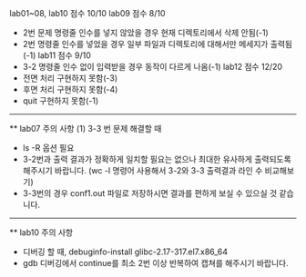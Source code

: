 lab01~08, lab10 점수 10/10
lab09 점수 8/10
- 2번 문제 명령줄 인수를 넣지 않았을 경우 현재 디렉토리에서 삭제 안됨(-1)
- 2번 명령줄 인수를 넣었을 경우 일부 파일과 디렉토리에 대해서만 메세지가 출력됨 (-1)
lab11 점수 9/10
- 3-2 명령줄 인수 없이 입력받을 경우 동작이 다르게 나옴(-1)
lab12 점수 12/20
- 전면 처리 구현하지 못함(-3)
- 후면 처리 구현하지 못함(-4)
- quit 구현하지 못함(-1)

---
** lab07 주의 사항
(1) 3-3 번 문제 해결할 때
- ls -R 옵션 필요
- 3-2번과 출력 결과가 정확하게 일치할 필요는 없으나 최대한 유사하게 출력되도록 해주시기 바랍니다. (wc -l 명령어 사용해서 3-2와 3-3 출력결과 라인 수 비교해보기)
- 3-3번의 경우 conf1.out 파일로 저장하시면 결과를 편하게 보실 수 있으실 것 같습니다.
---
** lab10 주의 사항
- 디버깅 할 때, debuginfo-install glibc-2.17-317.el7.x86_64
- gdb 디버깅에서 continue를 최소 2번 이상 반복하여 캡쳐를 해주시기 바랍니다.